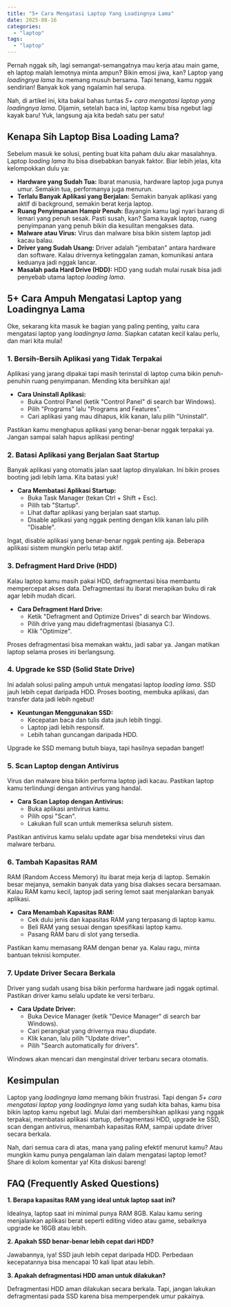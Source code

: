```yaml
---
title: "5+ Cara Mengatasi Laptop Yang Loadingnya Lama"
date: 2025-08-16
categories: 
  - "laptop"
tags: 
  - "laptop"
---
```


Pernah nggak sih, lagi semangat-semangatnya mau kerja atau main game, eh laptop malah lemotnya minta ampun? Bikin emosi jiwa, kan? Laptop yang _loadingnya lama_ itu memang musuh bersama. Tapi tenang, kamu nggak sendirian! Banyak kok yang ngalamin hal serupa.

Nah, di artikel ini, kita bakal bahas tuntas _5+ cara mengatasi laptop yang loadingnya lama_. Dijamin, setelah baca ini, laptop kamu bisa ngebut lagi kayak baru! Yuk, langsung aja kita bedah satu per satu!

## Kenapa Sih Laptop Bisa Loading Lama?

Sebelum masuk ke solusi, penting buat kita paham dulu akar masalahnya. Laptop _loading lama_ itu bisa disebabkan banyak faktor. Biar lebih jelas, kita kelompokkan dulu ya:

- **Hardware yang Sudah Tua:** Ibarat manusia, hardware laptop juga punya umur. Semakin tua, performanya juga menurun.
- **Terlalu Banyak Aplikasi yang Berjalan:** Semakin banyak aplikasi yang aktif di background, semakin berat kerja laptop.
- **Ruang Penyimpanan Hampir Penuh:** Bayangin kamu lagi nyari barang di lemari yang penuh sesak. Pasti susah, kan? Sama kayak laptop, ruang penyimpanan yang penuh bikin dia kesulitan mengakses data.
- **Malware atau Virus:** Virus dan malware bisa bikin sistem laptop jadi kacau balau.
- **Driver yang Sudah Usang:** Driver adalah "jembatan" antara hardware dan software. Kalau drivernya ketinggalan zaman, komunikasi antara keduanya jadi nggak lancar.
- **Masalah pada Hard Drive (HDD):** HDD yang sudah mulai rusak bisa jadi penyebab utama laptop _loading lama_.

## 5+ Cara Ampuh Mengatasi Laptop yang Loadingnya Lama

Oke, sekarang kita masuk ke bagian yang paling penting, yaitu cara mengatasi laptop yang _loadingnya lama_. Siapkan catatan kecil kalau perlu, dan mari kita mulai!

### 1\. Bersih-Bersih Aplikasi yang Tidak Terpakai

Aplikasi yang jarang dipakai tapi masih terinstal di laptop cuma bikin penuh-penuhin ruang penyimpanan. Mending kita bersihkan aja!

- **Cara Uninstall Aplikasi:**
    - Buka Control Panel (ketik "Control Panel" di search bar Windows).
    - Pilih "Programs" lalu "Programs and Features".
    - Cari aplikasi yang mau dihapus, klik kanan, lalu pilih "Uninstall".

Pastikan kamu menghapus aplikasi yang benar-benar nggak terpakai ya. Jangan sampai salah hapus aplikasi penting!

### 2\. Batasi Aplikasi yang Berjalan Saat Startup

Banyak aplikasi yang otomatis jalan saat laptop dinyalakan. Ini bikin proses booting jadi lebih lama. Kita batasi yuk!

- **Cara Membatasi Aplikasi Startup:**
    - Buka Task Manager (tekan Ctrl + Shift + Esc).
    - Pilih tab "Startup".
    - Lihat daftar aplikasi yang berjalan saat startup.
    - Disable aplikasi yang nggak penting dengan klik kanan lalu pilih "Disable".

Ingat, disable aplikasi yang benar-benar nggak penting aja. Beberapa aplikasi sistem mungkin perlu tetap aktif.

### 3\. Defragment Hard Drive (HDD)

Kalau laptop kamu masih pakai HDD, defragmentasi bisa membantu mempercepat akses data. Defragmentasi itu ibarat merapikan buku di rak agar lebih mudah dicari.

- **Cara Defragment Hard Drive:**
    - Ketik "Defragment and Optimize Drives" di search bar Windows.
    - Pilih drive yang mau didefragmentasi (biasanya C:).
    - Klik "Optimize".

Proses defragmentasi bisa memakan waktu, jadi sabar ya. Jangan matikan laptop selama proses ini berlangsung.

### 4\. Upgrade ke SSD (Solid State Drive)

Ini adalah solusi paling ampuh untuk mengatasi laptop _loading lama_. SSD jauh lebih cepat daripada HDD. Proses booting, membuka aplikasi, dan transfer data jadi lebih ngebut!

- **Keuntungan Menggunakan SSD:**
    - Kecepatan baca dan tulis data jauh lebih tinggi.
    - Laptop jadi lebih responsif.
    - Lebih tahan guncangan daripada HDD.

Upgrade ke SSD memang butuh biaya, tapi hasilnya sepadan banget!

### 5\. Scan Laptop dengan Antivirus

Virus dan malware bisa bikin performa laptop jadi kacau. Pastikan laptop kamu terlindungi dengan antivirus yang handal.

- **Cara Scan Laptop dengan Antivirus:**
    - Buka aplikasi antivirus kamu.
    - Pilih opsi "Scan".
    - Lakukan full scan untuk memeriksa seluruh sistem.

Pastikan antivirus kamu selalu update agar bisa mendeteksi virus dan malware terbaru.

### 6\. Tambah Kapasitas RAM

RAM (Random Access Memory) itu ibarat meja kerja di laptop. Semakin besar mejanya, semakin banyak data yang bisa diakses secara bersamaan. Kalau RAM kamu kecil, laptop jadi sering lemot saat menjalankan banyak aplikasi.

- **Cara Menambah Kapasitas RAM:**
    - Cek dulu jenis dan kapasitas RAM yang terpasang di laptop kamu.
    - Beli RAM yang sesuai dengan spesifikasi laptop kamu.
    - Pasang RAM baru di slot yang tersedia.

Pastikan kamu memasang RAM dengan benar ya. Kalau ragu, minta bantuan teknisi komputer.

### 7\. Update Driver Secara Berkala

Driver yang sudah usang bisa bikin performa hardware jadi nggak optimal. Pastikan driver kamu selalu update ke versi terbaru.

- **Cara Update Driver:**
    - Buka Device Manager (ketik "Device Manager" di search bar Windows).
    - Cari perangkat yang drivernya mau diupdate.
    - Klik kanan, lalu pilih "Update driver".
    - Pilih "Search automatically for drivers".

Windows akan mencari dan menginstal driver terbaru secara otomatis.

## Kesimpulan

Laptop yang _loadingnya lama_ memang bikin frustrasi. Tapi dengan _5+ cara mengatasi laptop yang loadingnya lama_ yang sudah kita bahas, kamu bisa bikin laptop kamu ngebut lagi. Mulai dari membersihkan aplikasi yang nggak terpakai, membatasi aplikasi startup, defragmentasi HDD, upgrade ke SSD, scan dengan antivirus, menambah kapasitas RAM, sampai update driver secara berkala.

Nah, dari semua cara di atas, mana yang paling efektif menurut kamu? Atau mungkin kamu punya pengalaman lain dalam mengatasi laptop lemot? Share di kolom komentar ya! Kita diskusi bareng!

## FAQ (Frequently Asked Questions)

**1\. Berapa kapasitas RAM yang ideal untuk laptop saat ini?**

Idealnya, laptop saat ini minimal punya RAM 8GB. Kalau kamu sering menjalankan aplikasi berat seperti editing video atau game, sebaiknya upgrade ke 16GB atau lebih.

**2\. Apakah SSD benar-benar lebih cepat dari HDD?**

Jawabannya, iya! SSD jauh lebih cepat daripada HDD. Perbedaan kecepatannya bisa mencapai 10 kali lipat atau lebih.

**3\. Apakah defragmentasi HDD aman untuk dilakukan?**

Defragmentasi HDD aman dilakukan secara berkala. Tapi, jangan lakukan defragmentasi pada SSD karena bisa memperpendek umur pakainya.

